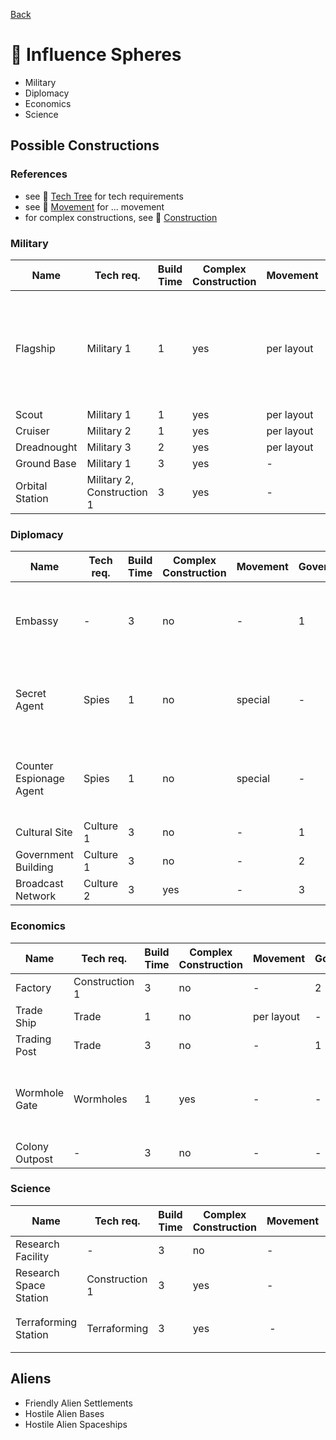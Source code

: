 [Back](https://github.com/haslo/space4x/blob/master/readme.md)

# :gem: Influence Spheres

* Military
* Diplomacy
* Economics
* Science

## Possible Constructions

### References

* see :satellite: [Tech Tree](https://github.com/haslo/space4x/blob/master/tech_tree.md) for tech requirements
* see :vertical_traffic_light: [Movement](https://github.com/haslo/space4x/blob/master/movement.md) for ... movement
* for complex constructions, see :construction: [Construction](https://github.com/haslo/space4x/blob/master/construction.md)

### Military

| Name | Tech req. | Build Time | Complex Construction | Movement | Government | Science | Special Rules |
|---|---|---|---|---|---|---|---|
| Flagship | Military 1 | 1 | yes | per layout | - | - | get one for free at start of game, only one per player |
| Scout | Military 1 | 1 | yes | per layout | - | - | - |
| Cruiser | Military 2 | 1 | yes | per layout | - | - | - |
| Dreadnought | Military 3 | 2 | yes | per layout | - | - | - |
| Ground Base | Military 1 | 3 | yes | - | 3 | - | - |
| Orbital Station | Military 2, Construction 1 | 3 | yes | - | 1 | - | - |

### Diplomacy

| Name | Tech req. | Build Time | Complex Construction | Movement | Government | Science | Special Rules |
|---|---|---|---|---|---|---|---|
| Embassy | - | 3 | no | - | 1 | - | only one per player and planet not under player's control |
| Secret Agent | Spies | 1 | no | special | - | - | can only build in embassy and government building |
| Counter Espionage Agent | Spies | 1 | no | special | - | - | can only build in embassy and government building |
| Cultural Site | Culture 1 | 3 | no | - | 1 | - | - |
| Government Building | Culture 1 | 3 | no | - | 2 | - | only one per planet |
| Broadcast Network | Culture 2 | 3 | yes | - | 3 | - | only one per planet |

### Economics

| Name | Tech req. | Build Time | Complex Construction | Movement | Government | Science | Special Rules |
|---|---|---|---|---|---|---|---|
| Factory | Construction 1 | 3 | no | - | 2 | - | see :construction: [Construction](https://github.com/haslo/space4x/blob/master/construction.md) |
| Trade Ship | Trade | 1 | no | per layout | - | - | see :moneybag: [Trade](https://github.com/haslo/space4x/blob/master/trade.md) |
| Trading Post | Trade | 3 | no | - | 1 | - | see :moneybag: [Trade](https://github.com/haslo/space4x/blob/master/trade.md) |
| Wormhole Gate | Wormholes | 1 | yes | - | - | - | matching gates (A, B, C) enable movement as if adjacent |
| Colony Outpost | - | 3 | no | - | -  | 1 | - |

### Science

| Name | Tech req. | Build Time | Complex Construction | Movement | Government | Science | Special Rules |
|---|---|---|---|---|---|---|---|
| Research Facility | - | 3 | no | - | 2 | 3 | - |
| Research Space Station | Construction 1 | 3 | yes | - | 1 | 3 | - |
| Terraforming Station | Terraforming | 3 | yes | - | - | - | terraforming, see :earth_africa: [Planets](https://github.com/haslo/space4x/blob/master/planets.md) |

## Aliens

* Friendly Alien Settlements
* Hostile Alien Bases
* Hostile Alien Spaceships
